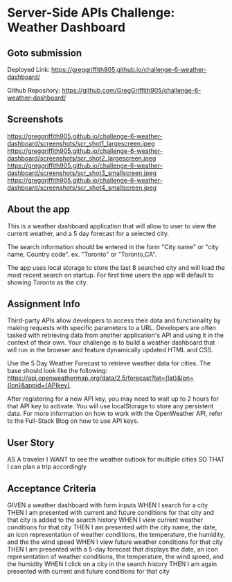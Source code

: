 	
# Server-Side APIs Challenge: Weather Dashboard

## Goto submission
Deployed Link: https://greggriffith905.github.io/challenge-6-weather-dashboard/

Github Repository: https://github.com/GregGriffith905/challenge-6-weather-dashboard/

## Screenshots
https://greggriffith905.github.io/challenge-6-weather-dashboard/screenshots/scr_shot1_largescreen.jpeg
https://greggriffith905.github.io/challenge-6-weather-dashboard/screenshots/scr_shot2_largescreen.jpeg
https://greggriffith905.github.io/challenge-6-weather-dashboard/screenshots/scr_shot3_smallscreen.jpeg
https://greggriffith905.github.io/challenge-6-weather-dashboard/screenshots/scr_shot4_smallscreen.jpeg

## About the app
This is a weather dashboard application that will allow to user to view the current weather,
and a 5 day forecast for a selected city. 

The search information should be entered in the form "City name" or "city name, Country code".
ex. "Toronto" or "Toronto,CA". 

The app uses local storage to store the last 8 searched city and will load the most recent search on startup.
For first time users the app will default to showing Toronto as the city.

## Assignment Info
Third-party APIs allow developers to access their data and functionality 
by making requests with specific parameters to a URL. Developers are often 
tasked with retrieving data from another application's API and using it in 
the context of their own. Your challenge is to build a weather dashboard that 
will run in the browser and feature dynamically updated HTML and CSS.

Use the 5 Day Weather Forecast to retrieve weather data for cities. The base 
should look like the following: 
https://api.openweathermap.org/data/2.5/forecast?lat={lat}&lon={lon}&appid={APIkey}. 

After registering for a new API key, you may need to wait up to 2 hours for 
that API key to activate.
You will use localStorage to store any persistent data. For more information on how to work with the OpenWeather API, refer to the Full-Stack Blog on how to use API keys.

## User Story
AS A traveler
I WANT to see the weather outlook for multiple cities
SO THAT I can plan a trip accordingly

## Acceptance Criteria
GIVEN a weather dashboard with form inputs
WHEN I search for a city
THEN I am presented with current and future conditions for that city and that city is added to the search history
WHEN I view current weather conditions for that city
THEN I am presented with the city name, the date, an icon representation of weather conditions, the temperature, the humidity, and the the wind speed
WHEN I view future weather conditions for that city
THEN I am presented with a 5-day forecast that displays the date, an icon representation of weather conditions, the temperature, the wind speed, and the humidity
WHEN I click on a city in the search history
THEN I am again presented with current and future conditions for that city